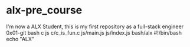 # alx-pre_course
I'm now a ALX Student, this is my first repository as a full-stack engineer
0x01-git
bash
c
js
c/c_is_fun.c
js/main.js
js/index.js
bash/alx
#!/bin/bash
echo "ALX"
